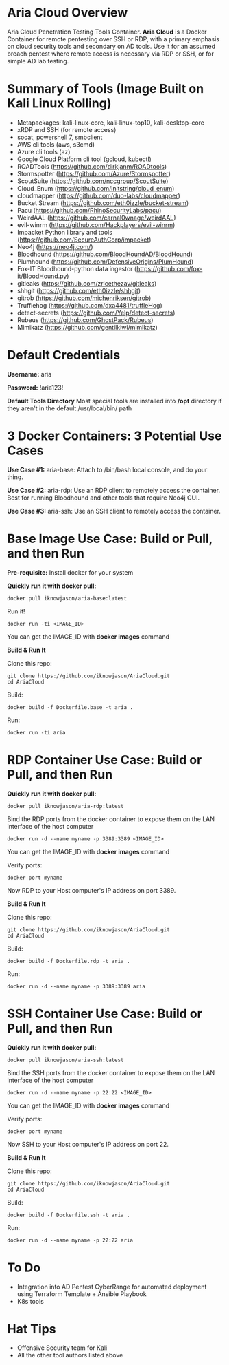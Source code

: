 # Aria Cloud Overview
Aria Cloud Penetration Testing Tools Container.  **Aria Cloud** is a Docker Container for remote pentesting over SSH or RDP, with a primary emphasis on cloud security tools and secondary on AD tools.  Use it for an assumed breach pentest where remote access is necessary via RDP or SSH, or for simple AD lab testing.  

# Summary of Tools (Image Built on Kali Linux Rolling)
* Metapackages:  kali-linux-core, kali-linux-top10, kali-desktop-core
* xRDP and SSH (for remote access)
* socat, powershell 7, smbclient
* AWS cli tools (aws, s3cmd)
* Azure cli tools (az)
* Google Cloud Platform cli tool (gcloud, kubectl)
* ROADTools (https://github.com/dirkjanm/ROADtools)
* Stormspotter (https://github.com/Azure/Stormspotter)
* ScoutSuite (https://github.com/nccgroup/ScoutSuite)
* Cloud_Enum (https://github.com/initstring/cloud_enum)
* cloudmapper (https://github.com/duo-labs/cloudmapper)
* Bucket Stream (https://github.com/eth0izzle/bucket-stream)
* Pacu (https://github.com/RhinoSecurityLabs/pacu)
* WeirdAAL (https://github.com/carnal0wnage/weirdAAL)
* evil-winrm (https://github.com/Hackplayers/evil-winrm)
* Impacket Python library and tools (https://github.com/SecureAuthCorp/impacket)
* Neo4j (https://neo4j.com/)
* Bloodhound (https://github.com/BloodHoundAD/BloodHound)
* Plumhound (https://github.com/DefensiveOrigins/PlumHound)
* Fox-IT Bloodhound-python data ingestor (https://github.com/fox-it/BloodHound.py)
* gitleaks (https://github.com/zricethezav/gitleaks)
* shhgit (https://github.com/eth0izzle/shhgit)
* gitrob (https://github.com/michenriksen/gitrob)
* Trufflehog (https://github.com/dxa4481/truffleHog)
* detect-secrets (https://github.com/Yelp/detect-secrets)
* Rubeus (https://github.com/GhostPack/Rubeus)
* Mimikatz (https://github.com/gentilkiwi/mimikatz)


# Default Credentials

**Username:**  aria

**Password:**  !aria123!

**Default Tools Directory** Most special tools are installed into **/opt** directory if they aren't in the default /usr/local/bin/ path

# 3 Docker Containers:  3 Potential Use Cases
**Use Case #1:**  aria-base:  Attach to /bin/bash local console, and do your thing.

**Use Case #2:**  aria-rdp:  Use an RDP client to remotely access the container.  Best for running Bloodhound and other tools that require Neo4j GUI.

**Use Case #3:**  aria-ssh:  Use an SSH client to remotely access the container.

# Base Image Use Case:  Build or Pull, and then Run 

**Pre-requisite:** Install docker for your system

**Quickly run it with docker pull:** 

```
docker pull iknowjason/aria-base:latest
```
Run it!
```
docker run -ti <IMAGE_ID>
```
You can get the IMAGE_ID with **docker images** command

**Build & Run It** 

Clone this repo:

```
git clone https://github.com/iknowjason/AriaCloud.git
cd AriaCloud
```
Build:
```
docker build -f Dockerfile.base -t aria .
```
Run:
```
docker run -ti aria
```

# RDP Container Use Case:  Build or Pull, and then Run 

**Quickly run it with docker pull:** 
```
docker pull iknowjason/aria-rdp:latest
```
Bind the RDP ports from the docker container to expose them on the LAN interface of the host computer
```
docker run -d --name myname -p 3389:3389 <IMAGE_ID>
```
You can get the IMAGE_ID with **docker images** command

Verify ports:
```
docker port myname
```
Now RDP to your Host computer's IP address on port 3389.

**Build & Run It** 

Clone this repo:
```
git clone https://github.com/iknowjason/AriaCloud.git
cd AriaCloud
```
Build:
```
docker build -f Dockerfile.rdp -t aria .
```
Run:
```
docker run -d --name myname -p 3389:3389 aria
```

# SSH Container Use Case:  Build or Pull, and then Run 

**Quickly run it with docker pull:** 
```
docker pull iknowjason/aria-ssh:latest
```
Bind the SSH ports from the docker container to expose them on the LAN interface of the host computer
```
docker run -d --name myname -p 22:22 <IMAGE_ID>
```
You can get the IMAGE_ID with **docker images** command

Verify ports:
```
docker port myname
```
Now SSH to your Host computer's IP address on port 22.

**Build & Run It** 

Clone this repo:
```
git clone https://github.com/iknowjason/AriaCloud.git
cd AriaCloud
```
Build:
```
docker build -f Dockerfile.ssh -t aria .
```
Run:
```
docker run -d --name myname -p 22:22 aria
```

# To Do
* Integration into AD Pentest CyberRange for automated deployment using Terraform Template + Ansible Playbook
* K8s tools

# Hat Tips
* Offensive Security team for Kali
* All the other tool authors listed above
